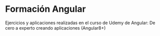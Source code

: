# Formación Angular

Ejercicios y aplicaciones realizadas en el curso de Udemy de Angular: De cero a experto creando aplicaciones (Angular8+)
